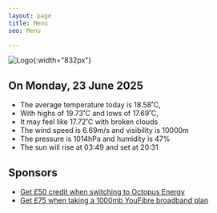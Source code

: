 ```yaml
---
layout: page
title: Menu
seo: Menu

---
```


![Logo](/images/logo.jpg){:width="832px"}

<!-- weather_marker starts -->
## On Monday, 23 June 2025

- The average temperature today is 18.58˚C,
- With highs of 19.73˚C and lows of 17.69˚C,
- It may feel like 17.72˚C with broken clouds
- The wind speed is 6.69m/s and visibility is 10000m
- The pressure is 1014hPa and humidity is 47%
- The sun will rise at 03:49 and set at 20:31

<!-- weather_marker ends -->

## Sponsors

- [Get £50 credit when switching to Octopus Energy](https://bit.ly/3oD1nnS)
- [Get £75 when taking a 1000mb YouFibre broadband plan](https://aklam.io/91zWhU?)
